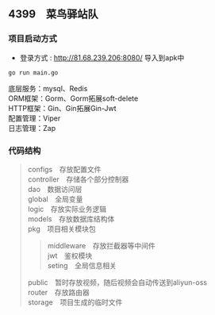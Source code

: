 ## 4399　菜鸟驿站队

### 项目启动方式
+ 登录方式 : http://81.68.239.206:8080/ 导入到apk中

```shell
go run main.go
```

底层服务：mysql、Redis<br>
ORM框架：Gorm、Gorm拓展soft-delete<br>
HTTP框架：Gin、Gin拓展Gin-Jwt<br>
配置管理：Viper<br>
日志管理：Zap<br>

### 代码结构

>configs　存放配置文件<br>
>controller　存储各个部分控制器<br>
>dao　数据访问层<br>
>global　全局变量<br>
>logic　存放实际业务逻辑<br>
>models　存放数据库结构体<br>
>pkg　项目相关模块包<br>
>
>>middleware　存放拦截器等中间件<br>
>>jwt　鉴权模块<br>
>>seting　全局信息相关<br>
>
>public　暂时存放视频，随后视频会自动传送到aliyun-oss<br>
>router　存放路由器<br>
>storage　项目生成的临时文件<br>

